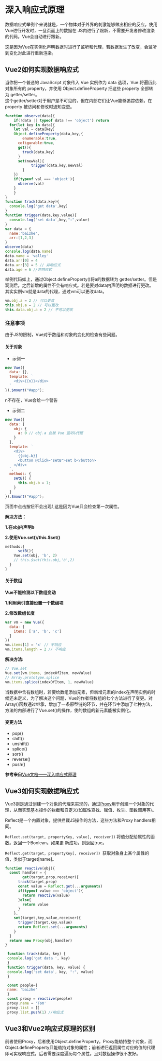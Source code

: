 # 深入响应式原理
数据响应式举例个来说就是，一个物体对于外界的刺激能够做出相应的反应。使用 Vue进行开发时，一旦页面上的数据在 JS内进行了跟新，不需要开发者修改渲染的代码，Vue会自动进行跟新。

这是因为Vue在实例化声明数据时进行了监听和代理，若数据发生了改变，会监听到变化对此进行重新渲染。

## Vue2如何实现数据响应式
当你把一个普通的 JavaScript 对象传入 Vue 实例作为 data 选项，Vue 将遍历此对象所有的 property，并使用 Object.defineProperty 把这些 property 全部转为 getter/setter。  
这个getter/setter对于用户是不可见的，但在内部它们让Vue能够追踪依赖，在 property 被访问和修改时通知变更。

```javascript
function observe(data){
	if(!data || typeof data !== 'object') return
  for(let key in data){
  	let val = data[key]
    Object.defineProperty(data,key,{
    	enumerable:true,
      cofigurable:true,
      get(){
      	track(data,key)
      }
      set(newVal){
    		trigger(data,key,newVal)
    	}
    })
    if(typeof val === 'object'){
      observe(val)
    }
	}
}
function track(data,key){
  console.log('get data',key)
}
function trigger(data,key,value){
  console.log('set data',key,":",value)
}
var data = {
  name:'baizhe',
  arr:[1,2,3]
}
observe(data)
console.log(data.name)
data.name = 'valley'
data.arr[0] = 4
data.arr[3] = 5 // ⾮响应式
data.age = 6 //⾮响应式
```

举例代码如上，通过Object.defineProperty()将a的数据转为 getter/setter。但是观测后，之后新增的属性不会有响应式。若是要对data内声明的数据进行更改。其实实例vm就是data的代理，通过vm可以更改data。

```javascript
vm.obj.a = 2 // 可以更改
this.obj.a = 2 // 可以更改
this.data.obj.a = 2 // 不可以更改
```

### 注意事项
由于JS的限制，Vue对于数组和对象的变化的检查有些问题。

#### 关于对象
+ 示例一

```javascript
new Vue({
  data: {},
  template: `
    <div>{{n}}</div>
  `
}).$mount("#app");
```

n不存在，Vue会给一个警告

+ 示例二

```javascript
new Vue({
  data: {
    obj: {
      a: 0 // obj.a 会被 Vue 监听&代理
    }
  },
  template: `
    <div>
      {{obj.b}}
      <button @click="setB">set b</button>
    </div>
  `,
  methods: {
    setB() {
      this.obj.b = 1; 
    }
  }
}).$mount("#app");
```

页面中点击按钮不会出现1,这是因为Vue只会检查第一次属性。

**解决方法：**

**1.在obj内声明b**

**2.使用Vue.set()/this.$set()**

```javascript
methods:{
      setB(){
	Vue.set(obj, 'b', 2)
	// this.$set(this.obj,'b',2)
  }
}
```

#### 关于数组
**Vue不能检测以下数组变动**

**1.利用索引直接设置一个数组项**

**2.修改数组长度**

```javascript
var vm = new Vue({
  data: {
    items: ['a', 'b', 'c']
  }
})
vm.items[1] = 'x' // 不响应
vm.items.length = 2 // 不响应
```

**解决方法:**

```javascript
// Vue.set
Vue.set(vm.items, indexOfItem, newValue)
// Array.prototype.splice
vm.items.splice(indexOfItem, 1, newValue)
```

当数据中含有数组时，若要给数组添加元素，但新增元素的index在声明实例的时候还未定义，为了解决这个问题，Vue的作者将数组的七个方法进行了变更。对Array()函数通过继承，增加了一条原型链的环节，并在环节中添加了七种方法，方法的内部进行了Vue.set()的操作，使的数组的新元素能被实例化。

#### 变更方法
+ pop()
+ shift()
+ unshift()
+ splice()
+ sort()
+ reverse()
+ push()

**参考来自**[Vue文档——深入响应式原理](https://cn.vuejs.org/v2/guide/reactivity.html#%E5%A3%B0%E6%98%8E%E5%93%8D%E5%BA%94%E5%BC%8F-property)

## Vue3如何实现数据响应式
Vue3则是通过创建一个对象的代理来实现的，通过[Proxy](https://developer.mozilla.org/zh-CN/docs/Web/JavaScript/Reference/Global_Objects/Proxy)⽤于创建⼀个对象的代理，从⽽实现基本操作的拦截和⾃定义(如属性查找、赋值、枚举、函数调⽤等)。

Reflect是一个内置对象，提供拦截JS操作的方法，这些方法和Proxy handlers相同。

`Reflect.set(target, propertyKey, value[, receiver])` 将值分配给属性的函数。返回⼀个Boolean，如果更 新成功，则返回true。  

`Reflect.get(target, propertyKey[, receiver]) `获取对象身上某个属性的值，类似于target[name]。  

```javascript
function reactive(obj){
  const handler = {
		get(target,prop,receiver){
      track(target,prop)
      const value = Reflect.get(...arguments)
      if(typeof value === 'object'){
        return reactive(value)
      }else{
        return value
      }
    },
    set(target,key,value,receiver){
      trigger(target,key,value)
      return Reflect.set(...arguments)
    }
  }
  return new Proxy(obj,handler)
}

 function track(data, key) {
 console.log('get data ', key)
 }
 function trigger(data, key, value) {
 console.log('set data', key, ":", value)
 }

 const people={
 name: 'baizhe'
 }
 const proxy = reactive(people)
 proxy.name = 'Tom'
 proxy.list = []
 proxy.list.push(1) //响应式
```

## Vue3和Vue2响应式原理的区别
前者使用Proxy，后者使用Object.defineProperty。Proxy能劫持整个对象，而Object.defineProperty只能劫持对象的属性；前者递归返回属性对应的值的代理即可实现响应式，后者需要深度遍历每个属性，且对数组操作很不友好。


